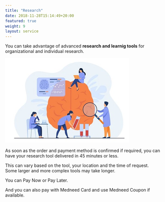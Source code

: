 ```yaml
---
title: "Research"
date: 2018-11-28T15:14:49+20:00 
featured: true
weight: 9
layout: service
---
```


You can take advantage of advanced **research and learnig tools** for organizational and individual research.

![Research Tools](/images/illustrations/research.jpg)

As soon as the order and payment method is confirmed if required, you can have your research tool delivered in 45 minutes or less. 

This can vary based on the tool, your location and the time of request. Some larger and more complex tools may take longer.

You can Pay Now or Pay Later.

And you can also pay with Medneed Card and use Medneed Coupon if available.





